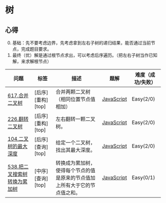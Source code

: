 # 树

## 心得

0. 基础：先不要考虑边界，先考虑拿到左右子树的递归结果，能否通过当前节点，完成题目要求。
1. 最终（优）解是通过根节点求出，可以考虑后序遍历。（把左右子树当作已知解，来求解根节点）

| 问题                                                                                           | 标签              | 描述                                                                       | 题解                                            | 难度（成功/失败） |
| ---------------------------------------------------------------------------------------------- | ----------------- | -------------------------------------------------------------------------- | ----------------------------------------------- | ----------------- |
| [617.合并二叉树](https://leetcode-cn.com/problems/merge-two-binary-trees/)                     | [后序][重构][top] | 合并两颗二叉树（相同位置节点值相加）                                       | [JavaScript](./617.合并二叉树.js)               | Easy(2/0)         |
| [226.翻转二叉树](https://leetcode-cn.com/problems/invert-binary-tree/)                         | [后序][重构][top] | 左右翻转一颗二叉树。                                                       | [JavaScript](./226.翻转二叉树.js)               | Easy(2/0)         |
| [104.二叉树的最大深度](https://leetcode-cn.com/problems/maximum-depth-of-binary-tree/)         | [后序][查询][top] | 给定一个二叉树，找出其最大深度。                                           | [JavaScript](./104.二叉树的最大深度.js)         | Easy(2/0)         |
| [538.把二叉搜索树转换为累加树](https://leetcode-cn.com/problems/maximum-depth-of-binary-tree/) | [中序][查询][top] | 转换成为累加树，使得每个节点的值是原来的节点值加上所有大于它的节点值之和。 | [JavaScript](./538.把二叉搜索树转换为累加树.js) | Easy(0/1)         |
